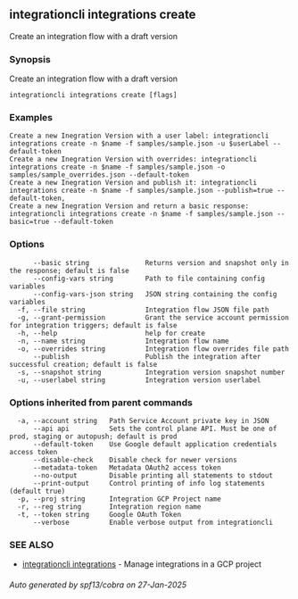 ## integrationcli integrations create

Create an integration flow with a draft version

### Synopsis

Create an integration flow with a draft version

```
integrationcli integrations create [flags]
```

### Examples

```
Create a new Inegration Version with a user label: integrationcli integrations create -n $name -f samples/sample.json -u $userLabel --default-token
Create a new Inegration Version with overrides: integrationcli integrations create -n $name -f samples/sample.json -o samples/sample_overrides.json --default-token
Create a new Inegration Version and publish it: integrationcli integrations create -n $name -f samples/sample.json --publish=true --default-token,
Create a new Inegration Version and return a basic response: integrationcli integrations create -n $name -f samples/sample.json --basic=true --default-token
```

### Options

```
      --basic string              Returns version and snapshot only in the response; default is false
      --config-vars string        Path to file containing config variables
      --config-vars-json string   JSON string containing the config variables
  -f, --file string               Integration flow JSON file path
  -g, --grant-permission          Grant the service account permission for integration triggers; default is false
  -h, --help                      help for create
  -n, --name string               Integration flow name
  -o, --overrides string          Integration flow overrides file path
      --publish                   Publish the integration after successful creation; default is false
  -s, --snapshot string           Integration version snapshot number
  -u, --userlabel string          Integration version userlabel
```

### Options inherited from parent commands

```
  -a, --account string   Path Service Account private key in JSON
      --api api          Sets the control plane API. Must be one of prod, staging or autopush; default is prod
      --default-token    Use Google default application credentials access token
      --disable-check    Disable check for newer versions
      --metadata-token   Metadata OAuth2 access token
      --no-output        Disable printing all statements to stdout
      --print-output     Control printing of info log statements (default true)
  -p, --proj string      Integration GCP Project name
  -r, --reg string       Integration region name
  -t, --token string     Google OAuth Token
      --verbose          Enable verbose output from integrationcli
```

### SEE ALSO

* [integrationcli integrations](integrationcli_integrations.md)	 - Manage integrations in a GCP project

###### Auto generated by spf13/cobra on 27-Jan-2025
